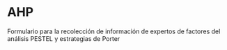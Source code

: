 # AHP
Formulario para la recolección de información de expertos de factores del análisis PESTEL y estrategias de Porter
